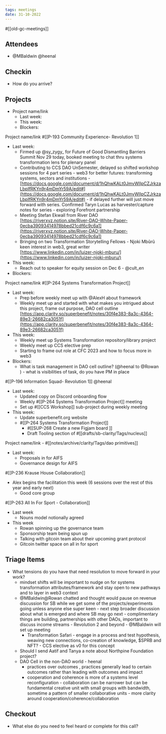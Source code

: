 ```yaml
---
tags: meetings
date: 31-10-2022
---
```

#[[old-gc-meetings]] 
## Attendees
- @MBaldwin @heenal 

## Checkin
- How do you arrive?

## Projects
- Project name/link
	- Last week:
	- This week:
	- Blockers:

Project name/link #[[P-193 Community Experience- Revolution 1]] 
- Last week:
	- Firmed up @sy_zygy_ for Future of Good Dismantling Barriers Summit Nov 29 today, booked meeting to chat thru systems transformation lens for plenary panel
	- Contributing to CCS DAO UnSemester, delayed so shifted workshop sessions for 4 part series - web3 for better futures: transforming systems, sectors and institutions - [https://docs.google.com/document/d/1hQhwKALt0JmvWlIpCZJrkzaLbpIfRKYn9r4mDmYr59A/edit#](https://docs.google.com/document/d/1hQhwKALt0JmvWlIpCZJrkzaLbpIfRKYn9r4mDmYr59A/edit#)  - if delayed further will just move forward with series. Confirmed Taryn Lucas as harvester/capture notes for series - exploring Forefront partnership
	- Meeting Stefan Ekwall from River DAO [https://riverxyz.notion.site/River-DAO-White-Paper-0ecba39093414978bbed21cdf6c9c6a1](https://riverxyz.notion.site/River-DAO-White-Paper-0ecba39093414978bbed21cdf6c9c6a1) 
	- Bringing on two Transformation Storytelling Fellows - Njoki Mbũrũ keen interest in web3, great writer [https://www.linkedin.com/in/luizer-njoki-mburu/](https://www.linkedin.com/in/luizer-njoki-mburu/) 
- This week:
	- Reach out to speaker for equity session on Dec 6 - @cult_en 
- Blockers:

Project name/link #[[P-264 Systems Transformation Project]] 
- Last week:
	- Prep before weekly meet up with @AlexH about framework 
	- Weekly meet up and started with what makes you intrigued about this project, frame out purpose, DAO cell outline [https://app.clarity.so/superbenefit/notes/30f4e383-8a3c-4364-89e3-26682ca3051f](https://app.clarity.so/superbenefit/notes/30f4e383-8a3c-4364-89e3-26682ca3051f)  
- This week:
	- Weekly meet up Systems Transformation repository/library project
	- Weekly meet up CCS elective prep
	- Starting to frame out role at CFC 2023 and how to focus more in web3 
- Blockers:
	- What is task management in DAO cell outline? (@heenal to @Rowan  ) - what is visibilities of task, do you have PM in place 

#[[P-196 Information Squad- Revolution 1]] @heenal 
- Last week:
	- Updated copy on Discord onboarding flow
	- Weekly #[[P-264 Systems Transformation Project]] meeting 
	- Set up #[[CCS Workshop]] sub-project during weekly meeting
- This week:
	- Update superbenefit.org website
	- #[[P-264 Systems Transformation Project]]
		- #[[SUP-268 Create a new Figjam board ]] 
		- Draft Tooling section of #[[drafts/sb-clarity/Tags/nucleus]]

Project name/link - #[[notes/archive/clarity/Tags/dao primitives]] 
- Last week: 
	- Proposals in for AIFS
	- Governance design for AIFS

#[[P-236 Krause House Collaboration]] 
- Alex begins the facilitation this week (6 sessions over the rest of this year and early next)
	- Good core group

#[[P-263 All In For Sport - Collaboration]]
- Last week
	- Nouns model notionally agreed
- This week
	- Rowan spinning up the governance team
	- Sponsorship team being spun up
	- Talking with gitcoin team about their upcoming grant protocol
	- Gitcoin twitter space on all in for sport

## Triage Items
- What tensions do you have that need resolution to move forward in your work?
	- mindset shifts will be important to nudge on for systems transformation attributes/framework and stay open to new pathways and to layer in web3 context
	- @MBaldwin@Rowan  chatted and thought would pause on revenue discussion for SB while we get some of the projects/experiments going unless anyone else super keen - next step broader discussion about what is emerged and where SB may go next - complimentary things are building, partnerships with other DAOs, important to discuss income streams - Revolution 2 and beyond - @MBaldwin will set up meeting
		- Transformation Safari - engage in a process and test hypothesis, weaving new connections, co-creation of knowledge, $SPRB and NFT? - CCS elective as v0 for this concept
	- Should I send Aatif and Tanya a note about Northpine Foundation project?
	- DAO Cell in the non-DAO world - heenal
		- practices over outcomes , practices generally lead to certain outcomes rather than leading with outcomes and impact
		- cooperation and coherence is more of a systems level reconfiguration - collaboration can be narrower but can be fundamental creative unit with small groups with bandwidth, sometime a pattern of smaller collaborative units - more clarity around cooperation/coherence/collaboration

## Checkout
- What else do you need to feel heard or complete for this call?
